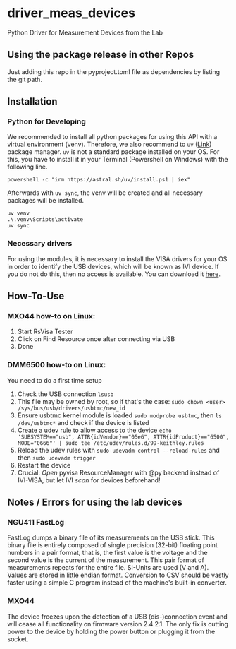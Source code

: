 # driver_meas_devices
Python Driver for Measurement Devices from the Lab

## Using the package release in other Repos
Just adding this repo in the pyproject.toml file as dependencies by listing the git path.

## Installation
### Python for Developing
We recommended to install all python packages for using this API with a virtual environment (venv). Therefore, we also recommend to `uv` ([Link](https://docs.astral.sh/uv/)) package manager. `uv` is not a standard package installed on your OS. For this, you have to install it in your Terminal (Powershell on Windows) with the following line.
````
powershell -c "irm https://astral.sh/uv/install.ps1 | iex"
````
Afterwards with ``uv sync``, the venv will be created and all necessary packages will be installed.
````
uv venv
.\.venv\Scripts\activate  
uv sync
````
### Necessary drivers
For using the modules, it is necessary to install the VISA drivers for your OS in order to identify the USB devices, which will be known as IVI device. If you do not do this, then no access is available.
You can download it [here](https://www.rohde-schwarz.com/de/driver-pages/fernsteuerung/3-visa-und-tools_231388.html).

## How-To-Use
### MXO44 how-to on Linux:
1. Start RsVisa Tester
2. Click on Find Resource once after connecting via USB
3. Done

### DMM6500 how-to on Linux:
You need to do a first time setup
1. Check the USB connection `lsusb`
2. This file may be owned by root, so if that's the case:
`sudo chown <user> /sys/bus/usb/drivers/usbtmc/new_id`
3. Ensure usbtmc kernel module is loaded `sudo modprobe usbtmc`, then `ls /dev/usbtmc*`
and check if the device is listed
4. Create a udev rule to allow access to the device
`echo 'SUBSYSTEM=="usb", ATTR{idVendor}=="05e6", ATTR{idProduct}=="6500", MODE="0666"' | sudo tee /etc/udev/rules.d/99-keithley.rules`
5. Reload the udev rules with `sudo udevadm control --reload-rules` and then `sudo udevadm trigger`
6. Restart the device
7. Crucial: *Open* pyvisa ResourceManager with @py backend instead of IVI-VISA, but let IVI
*scan* for devices beforehand!

## Notes / Errors for using the lab devices
### NGU411 FastLog
FastLog dumps a binary file of its measurements on the USB stick. This binary
file is entirely composed of single precision (32-bit) floating point numbers
in a pair format, that is, the first value is the voltage and the second value
is the current of the measurement. This pair format of measurements repeats
for the entire file. SI-Units are used (V and A). Values are stored in little
endian format. Conversion to CSV should be vastly faster using a simple C
program instead of the machine's built-in converter.

### MXO44
The device freezes upon the detection of a USB (dis-)connection event and will
cease all functionality on firmware version 2.4.2.1. The only fix is cutting
power to the device by holding the power button or plugging it from the socket.
